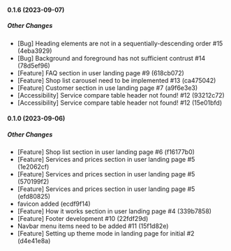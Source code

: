 
#### 0.1.6 (2023-09-07)

##### Other Changes
*  [Bug] Heading elements are not in a sequentially-descending order #15 (4eba3929)
*  [Bug] Background and foreground has not sufficient contrust #14 (78d5ef96)
*  [Feature] FAQ section in user landing page #9 (618cb072)
*  [Feature] Shop list carousel need to be implemented #13 (ca475042)
*  [Feature] Customer section in use landing page #7 (a9f6e3e3)
*  [Accessibility] Service compare table header not found! #12 (93212c72)
*  [Accessibility] Service compare table header not found! #12 (15e01bfd)

#### 0.1.0 (2023-09-06)

##### Other Changes

*  [Feature] Shop list section in user landing page #6 (f16177b0)
*  [Feature] Services and prices section in user landing page #5 (1e2062cf)
*  [Feature] Services and prices section in user landing page #5 (570199f2)
*  [Feature] Services and prices section in user landing page #5 (efd80825)
*  favicon added (ecdf9f14)
*  [Feature] How it works section in user landing page #4 (339b7858)
*  [Feature] Footer development #10 (22fdf29d)
*  Navbar menu items need to be added #11 (15f1d82e)
*  [Feature] Setting up theme mode in landing page for initial #2 (d4e41e8a)

